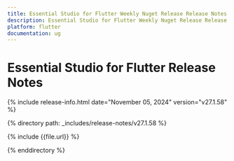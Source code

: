 ```yaml
---
title: Essential Studio for Flutter Weekly Nuget Release Release Notes  
description: Essential Studio for Flutter Weekly Nuget Release Release Notes  
platform: flutter
documentation: ug
---
```


# Essential Studio for Flutter  Release Notes  

{% include release-info.html date="November 05, 2024"  version="v27.1.58" %} 

{% directory path: _includes/release-notes/v27.1.58 %}

{% include {{file.url}} %}

{% enddirectory %}